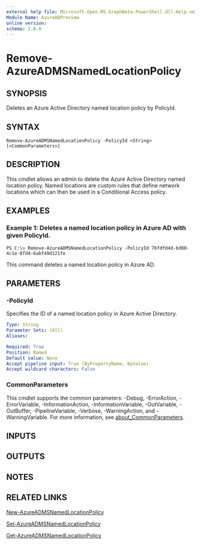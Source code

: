 ```yaml
---
external help file: Microsoft.Open.MS.GraphBeta.PowerShell.dll-Help.xml
Module Name: AzureADPreview
online version:
schema: 2.0.0
---
```


# Remove-AzureADMSNamedLocationPolicy

## SYNOPSIS
Deletes an Azure Active Directory named location policy by PolicyId.

## SYNTAX

```
Remove-AzureADMSNamedLocationPolicy -PolicyId <String> [<CommonParameters>]
```

## DESCRIPTION
This cmdlet allows an admin to delete the Azure Active Directory named location policy.
Named locations are custom rules that define network locations which can then be used in a Conditional Access policy.

## EXAMPLES

### Example 1: Deletes a named location policy in Azure AD with given PolicyId.
```
PS C:\> Remove-AzureADMSNamedLocationPolicy -PolicyId 76fdfd4d-bd80-4c1e-8fd4-6abf49d121fe
```

This command deletes a named location policy in Azure AD.

## PARAMETERS

### -PolicyId
Specifies the ID of a named location policy in Azure Active Directory.

```yaml
Type: String
Parameter Sets: (All)
Aliases:

Required: True
Position: Named
Default value: None
Accept pipeline input: True (ByPropertyName, ByValue)
Accept wildcard characters: False
```

### CommonParameters
This cmdlet supports the common parameters: -Debug, -ErrorAction, -ErrorVariable, -InformationAction, -InformationVariable, -OutVariable, -OutBuffer, -PipelineVariable, -Verbose, -WarningAction, and -WarningVariable. For more information, see [about_CommonParameters](http://go.microsoft.com/fwlink/?LinkID=113216).

## INPUTS

## OUTPUTS

## NOTES
## RELATED LINKS

[New-AzureADMSNamedLocationPolicy]()

[Set-AzureADMSNamedLocationPolicy]()

[Get-AzureADMSNamedLocationPolicy]()

